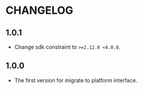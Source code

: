 # CHANGELOG

## 1.0.1

- Change sdk constraint to `>=2.12.0 <4.0.0`.

## 1.0.0

- The first version for migrate to platform interface.

